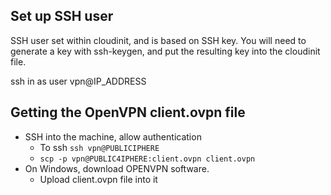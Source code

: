 

## Set up SSH user
SSH user set within cloudinit, and is based on SSH key. You will need to generate a key with ssh-keygen, and put the resulting key into the cloudinit file.

ssh in as user vpn@IP_ADDRESS

## Getting the OpenVPN client.ovpn file
- SSH into the machine, allow authentication
    - To ssh `ssh vpn@PUBLICIPHERE`
    - `scp -p vpn@PUBLIC4IPHERE:client.ovpn client.ovpn`
- On Windows, download OPENVPN software.
    - Upload client.ovpn file into it